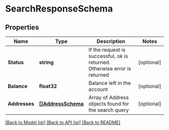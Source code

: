 # SearchResponseSchema

## Properties
Name | Type | Description | Notes
------------ | ------------- | ------------- | -------------
**Status** | **string** | If the request is successful, ok is returned. Otherwise error is returned | [optional] 
**Balance** | **float32** | Balance left in the account | [optional] 
**Addresses** | [**[]AddressSchema**](address_schema.md) | Array of Address objects found for the search query | [optional] 

[[Back to Model list]](../README.md#documentation-for-models) [[Back to API list]](../README.md#documentation-for-api-endpoints) [[Back to README]](../README.md)


